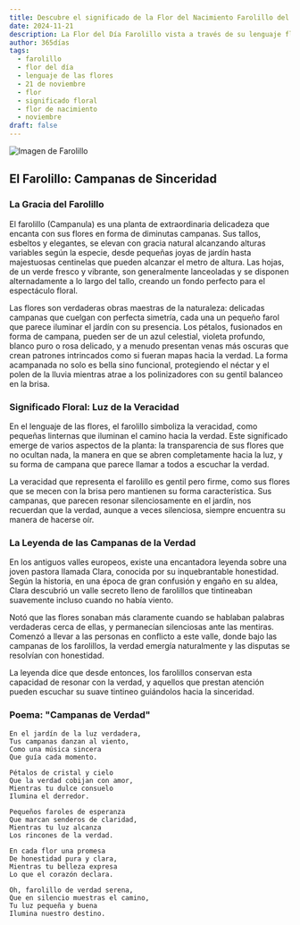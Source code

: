```yaml
---
title: Descubre el significado de la Flor del Nacimiento Farolillo del 21 de noviembre
date: 2024-11-21
description: La Flor del Día Farolillo vista a través de su lenguaje floral e historias
author: 365días
tags:
  - farolillo
  - flor del día
  - lenguaje de las flores
  - 21 de noviembre
  - flor
  - significado floral
  - flor de nacimiento
  - noviembre
draft: false
---
```


![Imagen de Farolillo](https://cdn.pixabay.com/photo/2020/03/04/02/40/nature-4900321_1280.jpg#center)


## El Farolillo: Campanas de Sinceridad

### La Gracia del Farolillo

El farolillo (Campanula) es una planta de extraordinaria delicadeza que encanta con sus flores en forma de diminutas campanas. Sus tallos, esbeltos y elegantes, se elevan con gracia natural alcanzando alturas variables según la especie, desde pequeñas joyas de jardín hasta majestuosas centinelas que pueden alcanzar el metro de altura. Las hojas, de un verde fresco y vibrante, son generalmente lanceoladas y se disponen alternadamente a lo largo del tallo, creando un fondo perfecto para el espectáculo floral.

Las flores son verdaderas obras maestras de la naturaleza: delicadas campanas que cuelgan con perfecta simetría, cada una un pequeño farol que parece iluminar el jardín con su presencia. Los pétalos, fusionados en forma de campana, pueden ser de un azul celestial, violeta profundo, blanco puro o rosa delicado, y a menudo presentan venas más oscuras que crean patrones intrincados como si fueran mapas hacia la verdad. La forma acampanada no solo es bella sino funcional, protegiendo el néctar y el polen de la lluvia mientras atrae a los polinizadores con su gentil balanceo en la brisa.

### Significado Floral: Luz de la Veracidad

En el lenguaje de las flores, el farolillo simboliza la veracidad, como pequeñas linternas que iluminan el camino hacia la verdad. Este significado emerge de varios aspectos de la planta: la transparencia de sus flores que no ocultan nada, la manera en que se abren completamente hacia la luz, y su forma de campana que parece llamar a todos a escuchar la verdad.

La veracidad que representa el farolillo es gentil pero firme, como sus flores que se mecen con la brisa pero mantienen su forma característica. Sus campanas, que parecen resonar silenciosamente en el jardín, nos recuerdan que la verdad, aunque a veces silenciosa, siempre encuentra su manera de hacerse oír.

### La Leyenda de las Campanas de la Verdad

En los antiguos valles europeos, existe una encantadora leyenda sobre una joven pastora llamada Clara, conocida por su inquebrantable honestidad. Según la historia, en una época de gran confusión y engaño en su aldea, Clara descubrió un valle secreto lleno de farolillos que tintineaban suavemente incluso cuando no había viento.

Notó que las flores sonaban más claramente cuando se hablaban palabras verdaderas cerca de ellas, y permanecían silenciosas ante las mentiras. Comenzó a llevar a las personas en conflicto a este valle, donde bajo las campanas de los farolillos, la verdad emergía naturalmente y las disputas se resolvían con honestidad.

La leyenda dice que desde entonces, los farolillos conservan esta capacidad de resonar con la verdad, y aquellos que prestan atención pueden escuchar su suave tintineo guiándolos hacia la sinceridad.

### Poema: "Campanas de Verdad"

    En el jardín de la luz verdadera,
    Tus campanas danzan al viento,
    Como una música sincera
    Que guía cada momento.

    Pétalos de cristal y cielo
    Que la verdad cobijan con amor,
    Mientras tu dulce consuelo
    Ilumina el derredor.

    Pequeños faroles de esperanza
    Que marcan senderos de claridad,
    Mientras tu luz alcanza
    Los rincones de la verdad.

    En cada flor una promesa
    De honestidad pura y clara,
    Mientras tu belleza expresa
    Lo que el corazón declara.

    Oh, farolillo de verdad serena,
    Que en silencio muestras el camino,
    Tu luz pequeña y buena
    Ilumina nuestro destino.